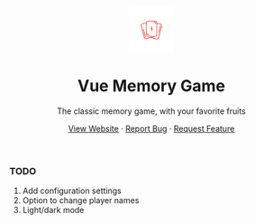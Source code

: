 <div align="center">
    <a href="https://vue-memory-games.netlify.app/" target="_blank">
        <img src="https://github.com/Markiesch/MemoryGame/blob/main/src/assets/logo.png" alt="Logo" width="80" height="80" />
    </a>
    <h1>Vue Memory Game</h1>
    <p>The classic memory game, with your favorite fruits</p>
    <a href="https://vue-memory-games.netlify.app/" target="_blank">View Website</a>
    ·
    <a href="https://github.com/Markiesch/MemoryGame/issues">Report Bug</a>
    ·
    <a href="https://github.com/Markiesch/MemoryGame/issues">Request Feature</a>
</div>

<br />
<br />

### TODO

1. Add configuration settings
1. Option to change player names
1. Light/dark mode
